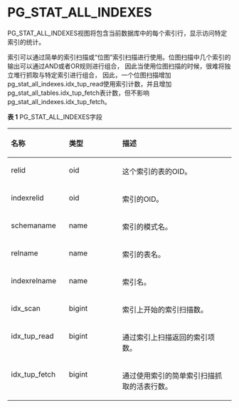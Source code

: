 # PG\_STAT\_ALL\_INDEXES<a name="ZH-CN_TOPIC_0242385968"></a>

PG\_STAT\_ALL\_INDEXES视图将包含当前数据库中的每个索引行，显示访问特定索引的统计。

索引可以通过简单的索引扫描或“位图”索引扫描进行使用。位图扫描中几个索引的输出可以通过AND或者OR规则进行组合， 因此当使用位图扫描的时候，很难将独立堆行抓取与特定索引进行组合， 因此，一个位图扫描增加pg\_stat\_all\_indexes.idx\_tup\_read使用索引计数，并且增加pg\_stat\_all\_tables.idx\_tup\_fetch表计数，但不影响pg\_stat\_all\_indexes.idx\_tup\_fetch。

**表 1**  PG\_STAT\_ALL\_INDEXES字段

<a name="zh-cn_topic_0237122441_zh-cn_topic_0059777984_tccb93092532a4e6ea2ce163e348d41ff"></a>
<table><thead align="left"><tr id="zh-cn_topic_0237122441_zh-cn_topic_0059777984_r86138b258a054a1a8928785d1450d10a"><th class="cellrowborder" valign="top" width="25.85%" id="mcps1.2.4.1.1"><p id="zh-cn_topic_0237122441_zh-cn_topic_0059777984_a049f97d54e454d7791ee730b01526699"><a name="zh-cn_topic_0237122441_zh-cn_topic_0059777984_a049f97d54e454d7791ee730b01526699"></a><a name="zh-cn_topic_0237122441_zh-cn_topic_0059777984_a049f97d54e454d7791ee730b01526699"></a>名称</p>
</th>
<th class="cellrowborder" valign="top" width="23.78%" id="mcps1.2.4.1.2"><p id="zh-cn_topic_0237122441_zh-cn_topic_0059777984_a0a8b839e03894b258ca8b582b40c0482"><a name="zh-cn_topic_0237122441_zh-cn_topic_0059777984_a0a8b839e03894b258ca8b582b40c0482"></a><a name="zh-cn_topic_0237122441_zh-cn_topic_0059777984_a0a8b839e03894b258ca8b582b40c0482"></a>类型</p>
</th>
<th class="cellrowborder" valign="top" width="50.370000000000005%" id="mcps1.2.4.1.3"><p id="zh-cn_topic_0237122441_zh-cn_topic_0059777984_abc8edb6bd23d48a7954edbf6c9ea9b44"><a name="zh-cn_topic_0237122441_zh-cn_topic_0059777984_abc8edb6bd23d48a7954edbf6c9ea9b44"></a><a name="zh-cn_topic_0237122441_zh-cn_topic_0059777984_abc8edb6bd23d48a7954edbf6c9ea9b44"></a>描述</p>
</th>
</tr>
</thead>
<tbody><tr id="zh-cn_topic_0237122441_zh-cn_topic_0059777984_r31f8d177fcff4715bb2de0eabe92a1d1"><td class="cellrowborder" valign="top" width="25.85%" headers="mcps1.2.4.1.1 "><p id="zh-cn_topic_0237122441_zh-cn_topic_0059777984_adf5075e6c8a0421f8b27ae3e48b1677e"><a name="zh-cn_topic_0237122441_zh-cn_topic_0059777984_adf5075e6c8a0421f8b27ae3e48b1677e"></a><a name="zh-cn_topic_0237122441_zh-cn_topic_0059777984_adf5075e6c8a0421f8b27ae3e48b1677e"></a>relid</p>
</td>
<td class="cellrowborder" valign="top" width="23.78%" headers="mcps1.2.4.1.2 "><p id="zh-cn_topic_0237122441_zh-cn_topic_0059777984_a30d3c7b2dbf6405a977a90aed14fdaae"><a name="zh-cn_topic_0237122441_zh-cn_topic_0059777984_a30d3c7b2dbf6405a977a90aed14fdaae"></a><a name="zh-cn_topic_0237122441_zh-cn_topic_0059777984_a30d3c7b2dbf6405a977a90aed14fdaae"></a>oid</p>
</td>
<td class="cellrowborder" valign="top" width="50.370000000000005%" headers="mcps1.2.4.1.3 "><p id="zh-cn_topic_0237122441_zh-cn_topic_0059777984_a3338ba389ec149e2b1bc0aa05c8bb957"><a name="zh-cn_topic_0237122441_zh-cn_topic_0059777984_a3338ba389ec149e2b1bc0aa05c8bb957"></a><a name="zh-cn_topic_0237122441_zh-cn_topic_0059777984_a3338ba389ec149e2b1bc0aa05c8bb957"></a>这个索引的表的OID。</p>
</td>
</tr>
<tr id="zh-cn_topic_0237122441_zh-cn_topic_0059777984_r8e4ec91ae8044fa0b590802879cc8f77"><td class="cellrowborder" valign="top" width="25.85%" headers="mcps1.2.4.1.1 "><p id="zh-cn_topic_0237122441_zh-cn_topic_0059777984_a8e3c5b2ed12a4f2a915f97e9fb12e269"><a name="zh-cn_topic_0237122441_zh-cn_topic_0059777984_a8e3c5b2ed12a4f2a915f97e9fb12e269"></a><a name="zh-cn_topic_0237122441_zh-cn_topic_0059777984_a8e3c5b2ed12a4f2a915f97e9fb12e269"></a>indexrelid</p>
</td>
<td class="cellrowborder" valign="top" width="23.78%" headers="mcps1.2.4.1.2 "><p id="zh-cn_topic_0237122441_zh-cn_topic_0059777984_ac9f03b46140a4b37996ae3e59dfff30d"><a name="zh-cn_topic_0237122441_zh-cn_topic_0059777984_ac9f03b46140a4b37996ae3e59dfff30d"></a><a name="zh-cn_topic_0237122441_zh-cn_topic_0059777984_ac9f03b46140a4b37996ae3e59dfff30d"></a>oid</p>
</td>
<td class="cellrowborder" valign="top" width="50.370000000000005%" headers="mcps1.2.4.1.3 "><p id="zh-cn_topic_0237122441_zh-cn_topic_0059777984_afea7c2e19fd64913b98877c67ccb5349"><a name="zh-cn_topic_0237122441_zh-cn_topic_0059777984_afea7c2e19fd64913b98877c67ccb5349"></a><a name="zh-cn_topic_0237122441_zh-cn_topic_0059777984_afea7c2e19fd64913b98877c67ccb5349"></a>索引的OID。</p>
</td>
</tr>
<tr id="zh-cn_topic_0237122441_zh-cn_topic_0059777984_r1b0e66135c40412f958835eeb5995c46"><td class="cellrowborder" valign="top" width="25.85%" headers="mcps1.2.4.1.1 "><p id="zh-cn_topic_0237122441_zh-cn_topic_0059777984_ae1f2b39ac4824c79a49d569b6c92e6e2"><a name="zh-cn_topic_0237122441_zh-cn_topic_0059777984_ae1f2b39ac4824c79a49d569b6c92e6e2"></a><a name="zh-cn_topic_0237122441_zh-cn_topic_0059777984_ae1f2b39ac4824c79a49d569b6c92e6e2"></a>schemaname</p>
</td>
<td class="cellrowborder" valign="top" width="23.78%" headers="mcps1.2.4.1.2 "><p id="zh-cn_topic_0237122441_zh-cn_topic_0059777984_a17a6f0d4fba44280810632514acd0bb2"><a name="zh-cn_topic_0237122441_zh-cn_topic_0059777984_a17a6f0d4fba44280810632514acd0bb2"></a><a name="zh-cn_topic_0237122441_zh-cn_topic_0059777984_a17a6f0d4fba44280810632514acd0bb2"></a>name</p>
</td>
<td class="cellrowborder" valign="top" width="50.370000000000005%" headers="mcps1.2.4.1.3 "><p id="zh-cn_topic_0237122441_zh-cn_topic_0059777984_ad4b8ff52bb5342eea1cdc8a12b318378"><a name="zh-cn_topic_0237122441_zh-cn_topic_0059777984_ad4b8ff52bb5342eea1cdc8a12b318378"></a><a name="zh-cn_topic_0237122441_zh-cn_topic_0059777984_ad4b8ff52bb5342eea1cdc8a12b318378"></a>索引的模式名。</p>
</td>
</tr>
<tr id="zh-cn_topic_0237122441_zh-cn_topic_0059777984_r35d65a6c89764addad1b8a1b0b14b1cb"><td class="cellrowborder" valign="top" width="25.85%" headers="mcps1.2.4.1.1 "><p id="zh-cn_topic_0237122441_zh-cn_topic_0059777984_abf85b027a044429faf5fca039d9b627a"><a name="zh-cn_topic_0237122441_zh-cn_topic_0059777984_abf85b027a044429faf5fca039d9b627a"></a><a name="zh-cn_topic_0237122441_zh-cn_topic_0059777984_abf85b027a044429faf5fca039d9b627a"></a>relname</p>
</td>
<td class="cellrowborder" valign="top" width="23.78%" headers="mcps1.2.4.1.2 "><p id="zh-cn_topic_0237122441_zh-cn_topic_0059777984_a7172240503b84464b501eab095f82144"><a name="zh-cn_topic_0237122441_zh-cn_topic_0059777984_a7172240503b84464b501eab095f82144"></a><a name="zh-cn_topic_0237122441_zh-cn_topic_0059777984_a7172240503b84464b501eab095f82144"></a>name</p>
</td>
<td class="cellrowborder" valign="top" width="50.370000000000005%" headers="mcps1.2.4.1.3 "><p id="zh-cn_topic_0237122441_zh-cn_topic_0059777984_ab60afe5cd6ff4bb49e1a825f63b9921a"><a name="zh-cn_topic_0237122441_zh-cn_topic_0059777984_ab60afe5cd6ff4bb49e1a825f63b9921a"></a><a name="zh-cn_topic_0237122441_zh-cn_topic_0059777984_ab60afe5cd6ff4bb49e1a825f63b9921a"></a>索引的表名。</p>
</td>
</tr>
<tr id="zh-cn_topic_0237122441_zh-cn_topic_0059777984_r230ac5e5e22b4150bc6be8405fdc8c73"><td class="cellrowborder" valign="top" width="25.85%" headers="mcps1.2.4.1.1 "><p id="zh-cn_topic_0237122441_zh-cn_topic_0059777984_a500d579e6ffb460398a2eec790fd5143"><a name="zh-cn_topic_0237122441_zh-cn_topic_0059777984_a500d579e6ffb460398a2eec790fd5143"></a><a name="zh-cn_topic_0237122441_zh-cn_topic_0059777984_a500d579e6ffb460398a2eec790fd5143"></a>indexrelname</p>
</td>
<td class="cellrowborder" valign="top" width="23.78%" headers="mcps1.2.4.1.2 "><p id="zh-cn_topic_0237122441_zh-cn_topic_0059777984_ae844a749aba24827b4597c8a181bbb44"><a name="zh-cn_topic_0237122441_zh-cn_topic_0059777984_ae844a749aba24827b4597c8a181bbb44"></a><a name="zh-cn_topic_0237122441_zh-cn_topic_0059777984_ae844a749aba24827b4597c8a181bbb44"></a>name</p>
</td>
<td class="cellrowborder" valign="top" width="50.370000000000005%" headers="mcps1.2.4.1.3 "><p id="zh-cn_topic_0237122441_zh-cn_topic_0059777984_ad4ac91db3a39438480db6446376ef2c8"><a name="zh-cn_topic_0237122441_zh-cn_topic_0059777984_ad4ac91db3a39438480db6446376ef2c8"></a><a name="zh-cn_topic_0237122441_zh-cn_topic_0059777984_ad4ac91db3a39438480db6446376ef2c8"></a>索引名。</p>
</td>
</tr>
<tr id="zh-cn_topic_0237122441_zh-cn_topic_0059777984_rb6cb7ca3ac0d4436bec5dcd63e294e29"><td class="cellrowborder" valign="top" width="25.85%" headers="mcps1.2.4.1.1 "><p id="zh-cn_topic_0237122441_zh-cn_topic_0059777984_ae8e8aca4521848e483758c5a06b82da8"><a name="zh-cn_topic_0237122441_zh-cn_topic_0059777984_ae8e8aca4521848e483758c5a06b82da8"></a><a name="zh-cn_topic_0237122441_zh-cn_topic_0059777984_ae8e8aca4521848e483758c5a06b82da8"></a>idx_scan</p>
</td>
<td class="cellrowborder" valign="top" width="23.78%" headers="mcps1.2.4.1.2 "><p id="zh-cn_topic_0237122441_zh-cn_topic_0059777984_ae2561b4756b14097be924077c47c7d1f"><a name="zh-cn_topic_0237122441_zh-cn_topic_0059777984_ae2561b4756b14097be924077c47c7d1f"></a><a name="zh-cn_topic_0237122441_zh-cn_topic_0059777984_ae2561b4756b14097be924077c47c7d1f"></a>bigint</p>
</td>
<td class="cellrowborder" valign="top" width="50.370000000000005%" headers="mcps1.2.4.1.3 "><p id="zh-cn_topic_0237122441_zh-cn_topic_0059777984_a87428d531e004524bc6ec6a8bc810ac7"><a name="zh-cn_topic_0237122441_zh-cn_topic_0059777984_a87428d531e004524bc6ec6a8bc810ac7"></a><a name="zh-cn_topic_0237122441_zh-cn_topic_0059777984_a87428d531e004524bc6ec6a8bc810ac7"></a>索引上开始的索引扫描数。</p>
</td>
</tr>
<tr id="zh-cn_topic_0237122441_zh-cn_topic_0059777984_re552ac805c0c4b10aaae2f7ef2d97404"><td class="cellrowborder" valign="top" width="25.85%" headers="mcps1.2.4.1.1 "><p id="zh-cn_topic_0237122441_zh-cn_topic_0059777984_ad8f6b71236a44663bc7bdccaa6248827"><a name="zh-cn_topic_0237122441_zh-cn_topic_0059777984_ad8f6b71236a44663bc7bdccaa6248827"></a><a name="zh-cn_topic_0237122441_zh-cn_topic_0059777984_ad8f6b71236a44663bc7bdccaa6248827"></a>idx_tup_read</p>
</td>
<td class="cellrowborder" valign="top" width="23.78%" headers="mcps1.2.4.1.2 "><p id="zh-cn_topic_0237122441_zh-cn_topic_0059777984_a2263696d0fa9465c84ae0134ad62b640"><a name="zh-cn_topic_0237122441_zh-cn_topic_0059777984_a2263696d0fa9465c84ae0134ad62b640"></a><a name="zh-cn_topic_0237122441_zh-cn_topic_0059777984_a2263696d0fa9465c84ae0134ad62b640"></a>bigint</p>
</td>
<td class="cellrowborder" valign="top" width="50.370000000000005%" headers="mcps1.2.4.1.3 "><p id="zh-cn_topic_0237122441_zh-cn_topic_0059777984_a23ec992fdbbc4e2e8e56cdb0c340ba95"><a name="zh-cn_topic_0237122441_zh-cn_topic_0059777984_a23ec992fdbbc4e2e8e56cdb0c340ba95"></a><a name="zh-cn_topic_0237122441_zh-cn_topic_0059777984_a23ec992fdbbc4e2e8e56cdb0c340ba95"></a>通过索引上扫描返回的索引项数。</p>
</td>
</tr>
<tr id="zh-cn_topic_0237122441_zh-cn_topic_0059777984_r38bb816df81a48c28d0cc8bbb2fa6314"><td class="cellrowborder" valign="top" width="25.85%" headers="mcps1.2.4.1.1 "><p id="zh-cn_topic_0237122441_zh-cn_topic_0059777984_aab04b63cdf5a45a0babe2a468e13c4fa"><a name="zh-cn_topic_0237122441_zh-cn_topic_0059777984_aab04b63cdf5a45a0babe2a468e13c4fa"></a><a name="zh-cn_topic_0237122441_zh-cn_topic_0059777984_aab04b63cdf5a45a0babe2a468e13c4fa"></a>idx_tup_fetch</p>
</td>
<td class="cellrowborder" valign="top" width="23.78%" headers="mcps1.2.4.1.2 "><p id="zh-cn_topic_0237122441_zh-cn_topic_0059777984_acf356aa03e8842e48bcaaa0e895a995a"><a name="zh-cn_topic_0237122441_zh-cn_topic_0059777984_acf356aa03e8842e48bcaaa0e895a995a"></a><a name="zh-cn_topic_0237122441_zh-cn_topic_0059777984_acf356aa03e8842e48bcaaa0e895a995a"></a>bigint</p>
</td>
<td class="cellrowborder" valign="top" width="50.370000000000005%" headers="mcps1.2.4.1.3 "><p id="zh-cn_topic_0237122441_zh-cn_topic_0059777984_a08dc3e48cba94946b174cb6c0643ad2a"><a name="zh-cn_topic_0237122441_zh-cn_topic_0059777984_a08dc3e48cba94946b174cb6c0643ad2a"></a><a name="zh-cn_topic_0237122441_zh-cn_topic_0059777984_a08dc3e48cba94946b174cb6c0643ad2a"></a>通过使用索引的简单索引扫描抓取的活表行数。</p>
</td>
</tr>
</tbody>
</table>

